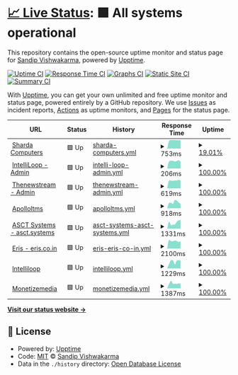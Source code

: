 # [📈 Live Status](https://demo.shardacomputers.xyz): <!--live status--> **🟩 All systems operational**

This repository contains the open-source uptime monitor and status page for [Sandip Vishwakarma](https://demo.shardacomputers.xyz), powered by [Upptime](https://github.com/upptime/upptime).

[![Uptime CI](https://github.com/Sandip-XDS/imedia/workflows/Uptime%20CI/badge.svg)](https://github.com/Sandip-XDS/imedia/actions?query=workflow%3A%22Uptime+CI%22)
[![Response Time CI](https://github.com/Sandip-XDS/imedia/workflows/Response%20Time%20CI/badge.svg)](https://github.com/Sandip-XDS/imedia/actions?query=workflow%3A%22Response+Time+CI%22)
[![Graphs CI](https://github.com/Sandip-XDS/imedia/workflows/Graphs%20CI/badge.svg)](https://github.com/Sandip-XDS/imedia/actions?query=workflow%3A%22Graphs+CI%22)
[![Static Site CI](https://github.com/Sandip-XDS/imedia/workflows/Static%20Site%20CI/badge.svg)](https://github.com/Sandip-XDS/imedia/actions?query=workflow%3A%22Static+Site+CI%22)
[![Summary CI](https://github.com/Sandip-XDS/imedia/workflows/Summary%20CI/badge.svg)](https://github.com/Sandip-XDS/imedia/actions?query=workflow%3A%22Summary+CI%22)

With [Upptime](https://upptime.js.org), you can get your own unlimited and free uptime monitor and status page, powered entirely by a GitHub repository. We use [Issues](https://github.com/Sandip-XDS/imedia/issues) as incident reports, [Actions](https://github.com/Sandip-XDS/imedia/actions) as uptime monitors, and [Pages](https://demo.shardacomputers.xyz) for the status page.

<!--start: status pages-->
<!-- This summary is generated by Upptime (https://github.com/upptime/upptime) -->
<!-- Do not edit this manually, your changes will be overwritten -->
<!-- prettier-ignore -->
| URL | Status | History | Response Time | Uptime |
| --- | ------ | ------- | ------------- | ------ |
| <img alt="" src="https://favicons.githubusercontent.com/www.shardacomputers.xyz" height="13"> [Sharda Computers](https://www.shardacomputers.xyz) | 🟩 Up | [sharda-computers.yml](https://github.com/Sandip-XDS/imedia/commits/HEAD/history/sharda-computers.yml) | <details><summary><img alt="Response time graph" src="./graphs/sharda-computers/response-time-week.png" height="20"> 753ms</summary><br><a href="https://demo.shardacomputers.xyz/history/sharda-computers"><img alt="Response time 783" src="https://img.shields.io/endpoint?url=https%3A%2F%2Fraw.githubusercontent.com%2FSandip-XDS%2Fimedia%2FHEAD%2Fapi%2Fsharda-computers%2Fresponse-time.json"></a><br><a href="https://demo.shardacomputers.xyz/history/sharda-computers"><img alt="24-hour response time 758" src="https://img.shields.io/endpoint?url=https%3A%2F%2Fraw.githubusercontent.com%2FSandip-XDS%2Fimedia%2FHEAD%2Fapi%2Fsharda-computers%2Fresponse-time-day.json"></a><br><a href="https://demo.shardacomputers.xyz/history/sharda-computers"><img alt="7-day response time 753" src="https://img.shields.io/endpoint?url=https%3A%2F%2Fraw.githubusercontent.com%2FSandip-XDS%2Fimedia%2FHEAD%2Fapi%2Fsharda-computers%2Fresponse-time-week.json"></a><br><a href="https://demo.shardacomputers.xyz/history/sharda-computers"><img alt="30-day response time 783" src="https://img.shields.io/endpoint?url=https%3A%2F%2Fraw.githubusercontent.com%2FSandip-XDS%2Fimedia%2FHEAD%2Fapi%2Fsharda-computers%2Fresponse-time-month.json"></a><br><a href="https://demo.shardacomputers.xyz/history/sharda-computers"><img alt="1-year response time 783" src="https://img.shields.io/endpoint?url=https%3A%2F%2Fraw.githubusercontent.com%2FSandip-XDS%2Fimedia%2FHEAD%2Fapi%2Fsharda-computers%2Fresponse-time-year.json"></a></details> | <details><summary><a href="https://demo.shardacomputers.xyz/history/sharda-computers">19.01%</a></summary><a href="https://demo.shardacomputers.xyz/history/sharda-computers"><img alt="All-time uptime 8.74%" src="https://img.shields.io/endpoint?url=https%3A%2F%2Fraw.githubusercontent.com%2FSandip-XDS%2Fimedia%2FHEAD%2Fapi%2Fsharda-computers%2Fuptime.json"></a><br><a href="https://demo.shardacomputers.xyz/history/sharda-computers"><img alt="24-hour uptime 75.01%" src="https://img.shields.io/endpoint?url=https%3A%2F%2Fraw.githubusercontent.com%2FSandip-XDS%2Fimedia%2FHEAD%2Fapi%2Fsharda-computers%2Fuptime-day.json"></a><br><a href="https://demo.shardacomputers.xyz/history/sharda-computers"><img alt="7-day uptime 19.01%" src="https://img.shields.io/endpoint?url=https%3A%2F%2Fraw.githubusercontent.com%2FSandip-XDS%2Fimedia%2FHEAD%2Fapi%2Fsharda-computers%2Fuptime-week.json"></a><br><a href="https://demo.shardacomputers.xyz/history/sharda-computers"><img alt="30-day uptime 8.74%" src="https://img.shields.io/endpoint?url=https%3A%2F%2Fraw.githubusercontent.com%2FSandip-XDS%2Fimedia%2FHEAD%2Fapi%2Fsharda-computers%2Fuptime-month.json"></a><br><a href="https://demo.shardacomputers.xyz/history/sharda-computers"><img alt="1-year uptime 8.74%" src="https://img.shields.io/endpoint?url=https%3A%2F%2Fraw.githubusercontent.com%2FSandip-XDS%2Fimedia%2FHEAD%2Fapi%2Fsharda-computers%2Fuptime-year.json"></a></details>
| <img alt="" src="https://favicons.githubusercontent.com/admin.intelliloop.app" height="13"> [IntelliLoop - Admin](https://admin.intelliloop.app) | 🟩 Up | [intelli-loop-admin.yml](https://github.com/Sandip-XDS/imedia/commits/HEAD/history/intelli-loop-admin.yml) | <details><summary><img alt="Response time graph" src="./graphs/intelli-loop-admin/response-time-week.png" height="20"> 206ms</summary><br><a href="https://demo.shardacomputers.xyz/history/intelli-loop-admin"><img alt="Response time 215" src="https://img.shields.io/endpoint?url=https%3A%2F%2Fraw.githubusercontent.com%2FSandip-XDS%2Fimedia%2FHEAD%2Fapi%2Fintelli-loop-admin%2Fresponse-time.json"></a><br><a href="https://demo.shardacomputers.xyz/history/intelli-loop-admin"><img alt="24-hour response time 181" src="https://img.shields.io/endpoint?url=https%3A%2F%2Fraw.githubusercontent.com%2FSandip-XDS%2Fimedia%2FHEAD%2Fapi%2Fintelli-loop-admin%2Fresponse-time-day.json"></a><br><a href="https://demo.shardacomputers.xyz/history/intelli-loop-admin"><img alt="7-day response time 206" src="https://img.shields.io/endpoint?url=https%3A%2F%2Fraw.githubusercontent.com%2FSandip-XDS%2Fimedia%2FHEAD%2Fapi%2Fintelli-loop-admin%2Fresponse-time-week.json"></a><br><a href="https://demo.shardacomputers.xyz/history/intelli-loop-admin"><img alt="30-day response time 215" src="https://img.shields.io/endpoint?url=https%3A%2F%2Fraw.githubusercontent.com%2FSandip-XDS%2Fimedia%2FHEAD%2Fapi%2Fintelli-loop-admin%2Fresponse-time-month.json"></a><br><a href="https://demo.shardacomputers.xyz/history/intelli-loop-admin"><img alt="1-year response time 215" src="https://img.shields.io/endpoint?url=https%3A%2F%2Fraw.githubusercontent.com%2FSandip-XDS%2Fimedia%2FHEAD%2Fapi%2Fintelli-loop-admin%2Fresponse-time-year.json"></a></details> | <details><summary><a href="https://demo.shardacomputers.xyz/history/intelli-loop-admin">100.00%</a></summary><a href="https://demo.shardacomputers.xyz/history/intelli-loop-admin"><img alt="All-time uptime 100.00%" src="https://img.shields.io/endpoint?url=https%3A%2F%2Fraw.githubusercontent.com%2FSandip-XDS%2Fimedia%2FHEAD%2Fapi%2Fintelli-loop-admin%2Fuptime.json"></a><br><a href="https://demo.shardacomputers.xyz/history/intelli-loop-admin"><img alt="24-hour uptime 100.00%" src="https://img.shields.io/endpoint?url=https%3A%2F%2Fraw.githubusercontent.com%2FSandip-XDS%2Fimedia%2FHEAD%2Fapi%2Fintelli-loop-admin%2Fuptime-day.json"></a><br><a href="https://demo.shardacomputers.xyz/history/intelli-loop-admin"><img alt="7-day uptime 100.00%" src="https://img.shields.io/endpoint?url=https%3A%2F%2Fraw.githubusercontent.com%2FSandip-XDS%2Fimedia%2FHEAD%2Fapi%2Fintelli-loop-admin%2Fuptime-week.json"></a><br><a href="https://demo.shardacomputers.xyz/history/intelli-loop-admin"><img alt="30-day uptime 100.00%" src="https://img.shields.io/endpoint?url=https%3A%2F%2Fraw.githubusercontent.com%2FSandip-XDS%2Fimedia%2FHEAD%2Fapi%2Fintelli-loop-admin%2Fuptime-month.json"></a><br><a href="https://demo.shardacomputers.xyz/history/intelli-loop-admin"><img alt="1-year uptime 100.00%" src="https://img.shields.io/endpoint?url=https%3A%2F%2Fraw.githubusercontent.com%2FSandip-XDS%2Fimedia%2FHEAD%2Fapi%2Fintelli-loop-admin%2Fuptime-year.json"></a></details>
| <img alt="" src="https://favicons.githubusercontent.com/admin.thenewstream.com" height="13"> [Thenewstream - Admin](http://admin.thenewstream.com) | 🟩 Up | [thenewstream-admin.yml](https://github.com/Sandip-XDS/imedia/commits/HEAD/history/thenewstream-admin.yml) | <details><summary><img alt="Response time graph" src="./graphs/thenewstream-admin/response-time-week.png" height="20"> 619ms</summary><br><a href="https://demo.shardacomputers.xyz/history/thenewstream-admin"><img alt="Response time 620" src="https://img.shields.io/endpoint?url=https%3A%2F%2Fraw.githubusercontent.com%2FSandip-XDS%2Fimedia%2FHEAD%2Fapi%2Fthenewstream-admin%2Fresponse-time.json"></a><br><a href="https://demo.shardacomputers.xyz/history/thenewstream-admin"><img alt="24-hour response time 614" src="https://img.shields.io/endpoint?url=https%3A%2F%2Fraw.githubusercontent.com%2FSandip-XDS%2Fimedia%2FHEAD%2Fapi%2Fthenewstream-admin%2Fresponse-time-day.json"></a><br><a href="https://demo.shardacomputers.xyz/history/thenewstream-admin"><img alt="7-day response time 619" src="https://img.shields.io/endpoint?url=https%3A%2F%2Fraw.githubusercontent.com%2FSandip-XDS%2Fimedia%2FHEAD%2Fapi%2Fthenewstream-admin%2Fresponse-time-week.json"></a><br><a href="https://demo.shardacomputers.xyz/history/thenewstream-admin"><img alt="30-day response time 620" src="https://img.shields.io/endpoint?url=https%3A%2F%2Fraw.githubusercontent.com%2FSandip-XDS%2Fimedia%2FHEAD%2Fapi%2Fthenewstream-admin%2Fresponse-time-month.json"></a><br><a href="https://demo.shardacomputers.xyz/history/thenewstream-admin"><img alt="1-year response time 620" src="https://img.shields.io/endpoint?url=https%3A%2F%2Fraw.githubusercontent.com%2FSandip-XDS%2Fimedia%2FHEAD%2Fapi%2Fthenewstream-admin%2Fresponse-time-year.json"></a></details> | <details><summary><a href="https://demo.shardacomputers.xyz/history/thenewstream-admin">100.00%</a></summary><a href="https://demo.shardacomputers.xyz/history/thenewstream-admin"><img alt="All-time uptime 100.00%" src="https://img.shields.io/endpoint?url=https%3A%2F%2Fraw.githubusercontent.com%2FSandip-XDS%2Fimedia%2FHEAD%2Fapi%2Fthenewstream-admin%2Fuptime.json"></a><br><a href="https://demo.shardacomputers.xyz/history/thenewstream-admin"><img alt="24-hour uptime 100.00%" src="https://img.shields.io/endpoint?url=https%3A%2F%2Fraw.githubusercontent.com%2FSandip-XDS%2Fimedia%2FHEAD%2Fapi%2Fthenewstream-admin%2Fuptime-day.json"></a><br><a href="https://demo.shardacomputers.xyz/history/thenewstream-admin"><img alt="7-day uptime 100.00%" src="https://img.shields.io/endpoint?url=https%3A%2F%2Fraw.githubusercontent.com%2FSandip-XDS%2Fimedia%2FHEAD%2Fapi%2Fthenewstream-admin%2Fuptime-week.json"></a><br><a href="https://demo.shardacomputers.xyz/history/thenewstream-admin"><img alt="30-day uptime 100.00%" src="https://img.shields.io/endpoint?url=https%3A%2F%2Fraw.githubusercontent.com%2FSandip-XDS%2Fimedia%2FHEAD%2Fapi%2Fthenewstream-admin%2Fuptime-month.json"></a><br><a href="https://demo.shardacomputers.xyz/history/thenewstream-admin"><img alt="1-year uptime 100.00%" src="https://img.shields.io/endpoint?url=https%3A%2F%2Fraw.githubusercontent.com%2FSandip-XDS%2Fimedia%2FHEAD%2Fapi%2Fthenewstream-admin%2Fuptime-year.json"></a></details>
| <img alt="" src="https://favicons.githubusercontent.com/apolloltms.com" height="13"> [Apolloltms](http://apolloltms.com) | 🟩 Up | [apolloltms.yml](https://github.com/Sandip-XDS/imedia/commits/HEAD/history/apolloltms.yml) | <details><summary><img alt="Response time graph" src="./graphs/apolloltms/response-time-week.png" height="20"> 918ms</summary><br><a href="https://demo.shardacomputers.xyz/history/apolloltms"><img alt="Response time 981" src="https://img.shields.io/endpoint?url=https%3A%2F%2Fraw.githubusercontent.com%2FSandip-XDS%2Fimedia%2FHEAD%2Fapi%2Fapolloltms%2Fresponse-time.json"></a><br><a href="https://demo.shardacomputers.xyz/history/apolloltms"><img alt="24-hour response time 694" src="https://img.shields.io/endpoint?url=https%3A%2F%2Fraw.githubusercontent.com%2FSandip-XDS%2Fimedia%2FHEAD%2Fapi%2Fapolloltms%2Fresponse-time-day.json"></a><br><a href="https://demo.shardacomputers.xyz/history/apolloltms"><img alt="7-day response time 918" src="https://img.shields.io/endpoint?url=https%3A%2F%2Fraw.githubusercontent.com%2FSandip-XDS%2Fimedia%2FHEAD%2Fapi%2Fapolloltms%2Fresponse-time-week.json"></a><br><a href="https://demo.shardacomputers.xyz/history/apolloltms"><img alt="30-day response time 981" src="https://img.shields.io/endpoint?url=https%3A%2F%2Fraw.githubusercontent.com%2FSandip-XDS%2Fimedia%2FHEAD%2Fapi%2Fapolloltms%2Fresponse-time-month.json"></a><br><a href="https://demo.shardacomputers.xyz/history/apolloltms"><img alt="1-year response time 981" src="https://img.shields.io/endpoint?url=https%3A%2F%2Fraw.githubusercontent.com%2FSandip-XDS%2Fimedia%2FHEAD%2Fapi%2Fapolloltms%2Fresponse-time-year.json"></a></details> | <details><summary><a href="https://demo.shardacomputers.xyz/history/apolloltms">100.00%</a></summary><a href="https://demo.shardacomputers.xyz/history/apolloltms"><img alt="All-time uptime 100.00%" src="https://img.shields.io/endpoint?url=https%3A%2F%2Fraw.githubusercontent.com%2FSandip-XDS%2Fimedia%2FHEAD%2Fapi%2Fapolloltms%2Fuptime.json"></a><br><a href="https://demo.shardacomputers.xyz/history/apolloltms"><img alt="24-hour uptime 100.00%" src="https://img.shields.io/endpoint?url=https%3A%2F%2Fraw.githubusercontent.com%2FSandip-XDS%2Fimedia%2FHEAD%2Fapi%2Fapolloltms%2Fuptime-day.json"></a><br><a href="https://demo.shardacomputers.xyz/history/apolloltms"><img alt="7-day uptime 100.00%" src="https://img.shields.io/endpoint?url=https%3A%2F%2Fraw.githubusercontent.com%2FSandip-XDS%2Fimedia%2FHEAD%2Fapi%2Fapolloltms%2Fuptime-week.json"></a><br><a href="https://demo.shardacomputers.xyz/history/apolloltms"><img alt="30-day uptime 100.00%" src="https://img.shields.io/endpoint?url=https%3A%2F%2Fraw.githubusercontent.com%2FSandip-XDS%2Fimedia%2FHEAD%2Fapi%2Fapolloltms%2Fuptime-month.json"></a><br><a href="https://demo.shardacomputers.xyz/history/apolloltms"><img alt="1-year uptime 100.00%" src="https://img.shields.io/endpoint?url=https%3A%2F%2Fraw.githubusercontent.com%2FSandip-XDS%2Fimedia%2FHEAD%2Fapi%2Fapolloltms%2Fuptime-year.json"></a></details>
| <img alt="" src="https://favicons.githubusercontent.com/asct.systems" height="13"> [ASCT Systems - asct.systems](http://asct.systems) | 🟩 Up | [asct-systems-asct-systems.yml](https://github.com/Sandip-XDS/imedia/commits/HEAD/history/asct-systems-asct-systems.yml) | <details><summary><img alt="Response time graph" src="./graphs/asct-systems-asct-systems/response-time-week.png" height="20"> 1331ms</summary><br><a href="https://demo.shardacomputers.xyz/history/asct-systems-asct-systems"><img alt="Response time 1407" src="https://img.shields.io/endpoint?url=https%3A%2F%2Fraw.githubusercontent.com%2FSandip-XDS%2Fimedia%2FHEAD%2Fapi%2Fasct-systems-asct-systems%2Fresponse-time.json"></a><br><a href="https://demo.shardacomputers.xyz/history/asct-systems-asct-systems"><img alt="24-hour response time 1905" src="https://img.shields.io/endpoint?url=https%3A%2F%2Fraw.githubusercontent.com%2FSandip-XDS%2Fimedia%2FHEAD%2Fapi%2Fasct-systems-asct-systems%2Fresponse-time-day.json"></a><br><a href="https://demo.shardacomputers.xyz/history/asct-systems-asct-systems"><img alt="7-day response time 1331" src="https://img.shields.io/endpoint?url=https%3A%2F%2Fraw.githubusercontent.com%2FSandip-XDS%2Fimedia%2FHEAD%2Fapi%2Fasct-systems-asct-systems%2Fresponse-time-week.json"></a><br><a href="https://demo.shardacomputers.xyz/history/asct-systems-asct-systems"><img alt="30-day response time 1407" src="https://img.shields.io/endpoint?url=https%3A%2F%2Fraw.githubusercontent.com%2FSandip-XDS%2Fimedia%2FHEAD%2Fapi%2Fasct-systems-asct-systems%2Fresponse-time-month.json"></a><br><a href="https://demo.shardacomputers.xyz/history/asct-systems-asct-systems"><img alt="1-year response time 1407" src="https://img.shields.io/endpoint?url=https%3A%2F%2Fraw.githubusercontent.com%2FSandip-XDS%2Fimedia%2FHEAD%2Fapi%2Fasct-systems-asct-systems%2Fresponse-time-year.json"></a></details> | <details><summary><a href="https://demo.shardacomputers.xyz/history/asct-systems-asct-systems">100.00%</a></summary><a href="https://demo.shardacomputers.xyz/history/asct-systems-asct-systems"><img alt="All-time uptime 100.00%" src="https://img.shields.io/endpoint?url=https%3A%2F%2Fraw.githubusercontent.com%2FSandip-XDS%2Fimedia%2FHEAD%2Fapi%2Fasct-systems-asct-systems%2Fuptime.json"></a><br><a href="https://demo.shardacomputers.xyz/history/asct-systems-asct-systems"><img alt="24-hour uptime 100.00%" src="https://img.shields.io/endpoint?url=https%3A%2F%2Fraw.githubusercontent.com%2FSandip-XDS%2Fimedia%2FHEAD%2Fapi%2Fasct-systems-asct-systems%2Fuptime-day.json"></a><br><a href="https://demo.shardacomputers.xyz/history/asct-systems-asct-systems"><img alt="7-day uptime 100.00%" src="https://img.shields.io/endpoint?url=https%3A%2F%2Fraw.githubusercontent.com%2FSandip-XDS%2Fimedia%2FHEAD%2Fapi%2Fasct-systems-asct-systems%2Fuptime-week.json"></a><br><a href="https://demo.shardacomputers.xyz/history/asct-systems-asct-systems"><img alt="30-day uptime 100.00%" src="https://img.shields.io/endpoint?url=https%3A%2F%2Fraw.githubusercontent.com%2FSandip-XDS%2Fimedia%2FHEAD%2Fapi%2Fasct-systems-asct-systems%2Fuptime-month.json"></a><br><a href="https://demo.shardacomputers.xyz/history/asct-systems-asct-systems"><img alt="1-year uptime 100.00%" src="https://img.shields.io/endpoint?url=https%3A%2F%2Fraw.githubusercontent.com%2FSandip-XDS%2Fimedia%2FHEAD%2Fapi%2Fasct-systems-asct-systems%2Fuptime-year.json"></a></details>
| <img alt="" src="https://favicons.githubusercontent.com/eris.co.in" height="13"> [Eris - eris.co.in](https://eris.co.in) | 🟩 Up | [eris-eris-co-in.yml](https://github.com/Sandip-XDS/imedia/commits/HEAD/history/eris-eris-co-in.yml) | <details><summary><img alt="Response time graph" src="./graphs/eris-eris-co-in/response-time-week.png" height="20"> 2100ms</summary><br><a href="https://demo.shardacomputers.xyz/history/eris-eris-co-in"><img alt="Response time 2083" src="https://img.shields.io/endpoint?url=https%3A%2F%2Fraw.githubusercontent.com%2FSandip-XDS%2Fimedia%2FHEAD%2Fapi%2Feris-eris-co-in%2Fresponse-time.json"></a><br><a href="https://demo.shardacomputers.xyz/history/eris-eris-co-in"><img alt="24-hour response time 2053" src="https://img.shields.io/endpoint?url=https%3A%2F%2Fraw.githubusercontent.com%2FSandip-XDS%2Fimedia%2FHEAD%2Fapi%2Feris-eris-co-in%2Fresponse-time-day.json"></a><br><a href="https://demo.shardacomputers.xyz/history/eris-eris-co-in"><img alt="7-day response time 2100" src="https://img.shields.io/endpoint?url=https%3A%2F%2Fraw.githubusercontent.com%2FSandip-XDS%2Fimedia%2FHEAD%2Fapi%2Feris-eris-co-in%2Fresponse-time-week.json"></a><br><a href="https://demo.shardacomputers.xyz/history/eris-eris-co-in"><img alt="30-day response time 2083" src="https://img.shields.io/endpoint?url=https%3A%2F%2Fraw.githubusercontent.com%2FSandip-XDS%2Fimedia%2FHEAD%2Fapi%2Feris-eris-co-in%2Fresponse-time-month.json"></a><br><a href="https://demo.shardacomputers.xyz/history/eris-eris-co-in"><img alt="1-year response time 2083" src="https://img.shields.io/endpoint?url=https%3A%2F%2Fraw.githubusercontent.com%2FSandip-XDS%2Fimedia%2FHEAD%2Fapi%2Feris-eris-co-in%2Fresponse-time-year.json"></a></details> | <details><summary><a href="https://demo.shardacomputers.xyz/history/eris-eris-co-in">100.00%</a></summary><a href="https://demo.shardacomputers.xyz/history/eris-eris-co-in"><img alt="All-time uptime 100.00%" src="https://img.shields.io/endpoint?url=https%3A%2F%2Fraw.githubusercontent.com%2FSandip-XDS%2Fimedia%2FHEAD%2Fapi%2Feris-eris-co-in%2Fuptime.json"></a><br><a href="https://demo.shardacomputers.xyz/history/eris-eris-co-in"><img alt="24-hour uptime 100.00%" src="https://img.shields.io/endpoint?url=https%3A%2F%2Fraw.githubusercontent.com%2FSandip-XDS%2Fimedia%2FHEAD%2Fapi%2Feris-eris-co-in%2Fuptime-day.json"></a><br><a href="https://demo.shardacomputers.xyz/history/eris-eris-co-in"><img alt="7-day uptime 100.00%" src="https://img.shields.io/endpoint?url=https%3A%2F%2Fraw.githubusercontent.com%2FSandip-XDS%2Fimedia%2FHEAD%2Fapi%2Feris-eris-co-in%2Fuptime-week.json"></a><br><a href="https://demo.shardacomputers.xyz/history/eris-eris-co-in"><img alt="30-day uptime 100.00%" src="https://img.shields.io/endpoint?url=https%3A%2F%2Fraw.githubusercontent.com%2FSandip-XDS%2Fimedia%2FHEAD%2Fapi%2Feris-eris-co-in%2Fuptime-month.json"></a><br><a href="https://demo.shardacomputers.xyz/history/eris-eris-co-in"><img alt="1-year uptime 100.00%" src="https://img.shields.io/endpoint?url=https%3A%2F%2Fraw.githubusercontent.com%2FSandip-XDS%2Fimedia%2FHEAD%2Fapi%2Feris-eris-co-in%2Fuptime-year.json"></a></details>
| <img alt="" src="https://favicons.githubusercontent.com/www.intelliloop.app" height="13"> [Intelliloop](https://www.intelliloop.app) | 🟩 Up | [intelliloop.yml](https://github.com/Sandip-XDS/imedia/commits/HEAD/history/intelliloop.yml) | <details><summary><img alt="Response time graph" src="./graphs/intelliloop/response-time-week.png" height="20"> 1229ms</summary><br><a href="https://demo.shardacomputers.xyz/history/intelliloop"><img alt="Response time 1222" src="https://img.shields.io/endpoint?url=https%3A%2F%2Fraw.githubusercontent.com%2FSandip-XDS%2Fimedia%2FHEAD%2Fapi%2Fintelliloop%2Fresponse-time.json"></a><br><a href="https://demo.shardacomputers.xyz/history/intelliloop"><img alt="24-hour response time 1403" src="https://img.shields.io/endpoint?url=https%3A%2F%2Fraw.githubusercontent.com%2FSandip-XDS%2Fimedia%2FHEAD%2Fapi%2Fintelliloop%2Fresponse-time-day.json"></a><br><a href="https://demo.shardacomputers.xyz/history/intelliloop"><img alt="7-day response time 1229" src="https://img.shields.io/endpoint?url=https%3A%2F%2Fraw.githubusercontent.com%2FSandip-XDS%2Fimedia%2FHEAD%2Fapi%2Fintelliloop%2Fresponse-time-week.json"></a><br><a href="https://demo.shardacomputers.xyz/history/intelliloop"><img alt="30-day response time 1222" src="https://img.shields.io/endpoint?url=https%3A%2F%2Fraw.githubusercontent.com%2FSandip-XDS%2Fimedia%2FHEAD%2Fapi%2Fintelliloop%2Fresponse-time-month.json"></a><br><a href="https://demo.shardacomputers.xyz/history/intelliloop"><img alt="1-year response time 1222" src="https://img.shields.io/endpoint?url=https%3A%2F%2Fraw.githubusercontent.com%2FSandip-XDS%2Fimedia%2FHEAD%2Fapi%2Fintelliloop%2Fresponse-time-year.json"></a></details> | <details><summary><a href="https://demo.shardacomputers.xyz/history/intelliloop">100.00%</a></summary><a href="https://demo.shardacomputers.xyz/history/intelliloop"><img alt="All-time uptime 100.00%" src="https://img.shields.io/endpoint?url=https%3A%2F%2Fraw.githubusercontent.com%2FSandip-XDS%2Fimedia%2FHEAD%2Fapi%2Fintelliloop%2Fuptime.json"></a><br><a href="https://demo.shardacomputers.xyz/history/intelliloop"><img alt="24-hour uptime 100.00%" src="https://img.shields.io/endpoint?url=https%3A%2F%2Fraw.githubusercontent.com%2FSandip-XDS%2Fimedia%2FHEAD%2Fapi%2Fintelliloop%2Fuptime-day.json"></a><br><a href="https://demo.shardacomputers.xyz/history/intelliloop"><img alt="7-day uptime 100.00%" src="https://img.shields.io/endpoint?url=https%3A%2F%2Fraw.githubusercontent.com%2FSandip-XDS%2Fimedia%2FHEAD%2Fapi%2Fintelliloop%2Fuptime-week.json"></a><br><a href="https://demo.shardacomputers.xyz/history/intelliloop"><img alt="30-day uptime 100.00%" src="https://img.shields.io/endpoint?url=https%3A%2F%2Fraw.githubusercontent.com%2FSandip-XDS%2Fimedia%2FHEAD%2Fapi%2Fintelliloop%2Fuptime-month.json"></a><br><a href="https://demo.shardacomputers.xyz/history/intelliloop"><img alt="1-year uptime 100.00%" src="https://img.shields.io/endpoint?url=https%3A%2F%2Fraw.githubusercontent.com%2FSandip-XDS%2Fimedia%2FHEAD%2Fapi%2Fintelliloop%2Fuptime-year.json"></a></details>
| <img alt="" src="https://favicons.githubusercontent.com/monetizemedia.com" height="13"> [Monetizemedia](http://monetizemedia.com) | 🟩 Up | [monetizemedia.yml](https://github.com/Sandip-XDS/imedia/commits/HEAD/history/monetizemedia.yml) | <details><summary><img alt="Response time graph" src="./graphs/monetizemedia/response-time-week.png" height="20"> 1387ms</summary><br><a href="https://demo.shardacomputers.xyz/history/monetizemedia"><img alt="Response time 2624" src="https://img.shields.io/endpoint?url=https%3A%2F%2Fraw.githubusercontent.com%2FSandip-XDS%2Fimedia%2FHEAD%2Fapi%2Fmonetizemedia%2Fresponse-time.json"></a><br><a href="https://demo.shardacomputers.xyz/history/monetizemedia"><img alt="24-hour response time 1304" src="https://img.shields.io/endpoint?url=https%3A%2F%2Fraw.githubusercontent.com%2FSandip-XDS%2Fimedia%2FHEAD%2Fapi%2Fmonetizemedia%2Fresponse-time-day.json"></a><br><a href="https://demo.shardacomputers.xyz/history/monetizemedia"><img alt="7-day response time 1387" src="https://img.shields.io/endpoint?url=https%3A%2F%2Fraw.githubusercontent.com%2FSandip-XDS%2Fimedia%2FHEAD%2Fapi%2Fmonetizemedia%2Fresponse-time-week.json"></a><br><a href="https://demo.shardacomputers.xyz/history/monetizemedia"><img alt="30-day response time 2624" src="https://img.shields.io/endpoint?url=https%3A%2F%2Fraw.githubusercontent.com%2FSandip-XDS%2Fimedia%2FHEAD%2Fapi%2Fmonetizemedia%2Fresponse-time-month.json"></a><br><a href="https://demo.shardacomputers.xyz/history/monetizemedia"><img alt="1-year response time 2624" src="https://img.shields.io/endpoint?url=https%3A%2F%2Fraw.githubusercontent.com%2FSandip-XDS%2Fimedia%2FHEAD%2Fapi%2Fmonetizemedia%2Fresponse-time-year.json"></a></details> | <details><summary><a href="https://demo.shardacomputers.xyz/history/monetizemedia">100.00%</a></summary><a href="https://demo.shardacomputers.xyz/history/monetizemedia"><img alt="All-time uptime 99.92%" src="https://img.shields.io/endpoint?url=https%3A%2F%2Fraw.githubusercontent.com%2FSandip-XDS%2Fimedia%2FHEAD%2Fapi%2Fmonetizemedia%2Fuptime.json"></a><br><a href="https://demo.shardacomputers.xyz/history/monetizemedia"><img alt="24-hour uptime 100.00%" src="https://img.shields.io/endpoint?url=https%3A%2F%2Fraw.githubusercontent.com%2FSandip-XDS%2Fimedia%2FHEAD%2Fapi%2Fmonetizemedia%2Fuptime-day.json"></a><br><a href="https://demo.shardacomputers.xyz/history/monetizemedia"><img alt="7-day uptime 100.00%" src="https://img.shields.io/endpoint?url=https%3A%2F%2Fraw.githubusercontent.com%2FSandip-XDS%2Fimedia%2FHEAD%2Fapi%2Fmonetizemedia%2Fuptime-week.json"></a><br><a href="https://demo.shardacomputers.xyz/history/monetizemedia"><img alt="30-day uptime 99.92%" src="https://img.shields.io/endpoint?url=https%3A%2F%2Fraw.githubusercontent.com%2FSandip-XDS%2Fimedia%2FHEAD%2Fapi%2Fmonetizemedia%2Fuptime-month.json"></a><br><a href="https://demo.shardacomputers.xyz/history/monetizemedia"><img alt="1-year uptime 99.92%" src="https://img.shields.io/endpoint?url=https%3A%2F%2Fraw.githubusercontent.com%2FSandip-XDS%2Fimedia%2FHEAD%2Fapi%2Fmonetizemedia%2Fuptime-year.json"></a></details>

<!--end: status pages-->

[**Visit our status website →**](https://demo.shardacomputers.xyz)

## 📄 License

- Powered by: [Upptime](https://github.com/upptime/upptime)
- Code: [MIT](./LICENSE) © [Sandip Vishwakarma](https://demo.shardacomputers.xyz)
- Data in the `./history` directory: [Open Database License](https://opendatacommons.org/licenses/odbl/1-0/)
